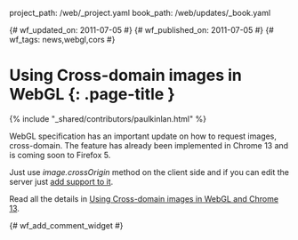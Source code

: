 project_path: /web/_project.yaml
book_path: /web/updates/_book.yaml

{# wf_updated_on: 2011-07-05 #}
{# wf_published_on: 2011-07-05 #}
{# wf_tags: news,webgl,cors #}

# Using Cross-domain images in WebGL {: .page-title }

{% include "_shared/contributors/paulkinlan.html" %}


<p>WebGL specification has an important update on how to request images, cross-domain. The feature has already been implemented in Chrome 13 and is coming soon to Firefox 5.</p>

<p>Just use <em>image.crossOrigin</em> method on the client side and if you can edit the server just <a href="http://enable-cors.org/">add support to it</a>.</p>

<p>Read all the details in <a href="http://blog.chromium.org/2011/07/using-cross-domain-images-in-webgl-and.html">Using Cross-domain images in WebGL and Chrome 13</a>.</p>


{# wf_add_comment_widget #}
